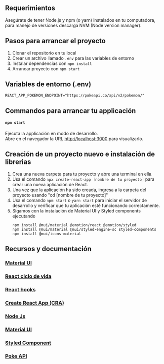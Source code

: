 ## Requerimientos

Asegúrate de tener Node.js y npm (o yarn) instalados en tu computadora, para manejo de versiones descarga NVM (Node version manager).

## Pasos para arrancar el proyecto

1. Clonar el repositorio en tu local
2. Crear un archivo llamado `.env` para las variables de entorno
3. Instalar dependencias con `npm install`
4. Arrancar proyecto con `npm start`

## Variables de entorno (.env)

```
REACT_APP_POKEMON_ENDPOINT="https://pokeapi.co/api/v2/pokemon/"
```

## Commandos para arrancar tu applicación

#### `npm start`

Ejecuta la applicación en modo de desarrollo.\
Abre en el navegador la URL [http://localhost:3000](http://localhost:3000) para visualizarlo.

## Creación de un proyecto nuevo e instalación de librerias

1. Crea una nueva carpeta para tu proyecto y abre una terminal en ella.
2. Usa el comando `npx create-react-app [nombre de tu proyecto]` para crear una nueva aplicación de React.
3. Una vez que la aplicación ha sido creada, ingresa a la carpeta del proyecto usando "cd [nombre de tu proyecto]"
4. Usa el comando `npm start` o `yarn start` para iniciar el servidor de desarrollo y verificar que tu aplicación esté funcionando correctamente.
5. Sigamos con la instalación de Material UI y Styled components ejecutando
   ```
   npm install @mui/material @emotion/react @emotion/styled
   npm install @mui/material @mui/styled-engine-sc styled-components
   npm install @mui/icons-material
   ```

## Recursos y documentación

### [Material UI](https://mui.com/material-ui/getting-started/installation/)

### [React ciclo de vida](https://es.reactjs.org/docs/state-and-lifecycle.html)

### [React hooks](https://es.reactjs.org/docs/hooks-intro.html)

### [Create React App (CRA)](https://create-react-app.dev/docs/getting-started)

### [Node Js](https://nodejs.org/en/)

### [Material UI](https://mui.com/material-ui/getting-started/overview/)

### [Styled Component](https://styled-components.com/docs/basics#installation)

### [Poke API](https://pokeapi.co/docs/v2)
